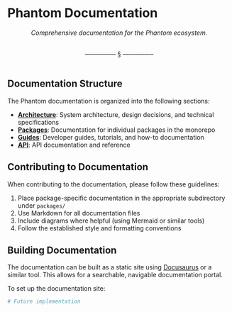 # Phantom Documentation

<div align="center">

*Comprehensive documentation for the Phantom ecosystem.*

</div>

<br/>
<div align="center">───────  §  ───────</div>
<br/>

## Documentation Structure

The Phantom documentation is organized into the following sections:

- **[Architecture](./architecture/)**: System architecture, design decisions, and technical specifications
- **[Packages](./packages/)**: Documentation for individual packages in the monorepo
- **[Guides](./guides/)**: Developer guides, tutorials, and how-to documentation
- **[API](./api/)**: API documentation and reference

## Contributing to Documentation

When contributing to the documentation, please follow these guidelines:

1. Place package-specific documentation in the appropriate subdirectory under `packages/`
2. Use Markdown for all documentation files
3. Include diagrams where helpful (using Mermaid or similar tools)
4. Follow the established style and formatting conventions

## Building Documentation

The documentation can be built as a static site using [Docusaurus](https://docusaurus.io/) or a similar tool. This allows for a searchable, navigable documentation portal.

To set up the documentation site:

```bash
# Future implementation
``` 
